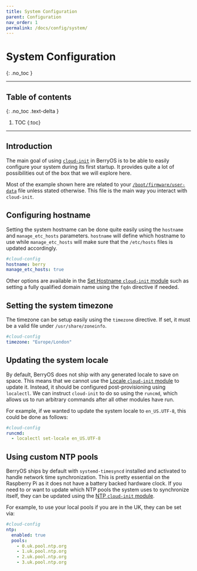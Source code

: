 ```yaml
---
title: System Configuration
parent: Configuration
nav_order: 1
permalink: /docs/config/system/
---
```


# System Configuration
{: .no_toc }

---

## Table of contents
{: .no_toc .text-delta }

1. TOC
{:toc}

---

## Introduction

The main goal of using [`cloud-init`](https://cloud-init.io/) in BerryOS is to be able to easily configure your system during its first startup. It provides quite a lot of possibilities out of the box that we will explore here.

Most of the example shown here are related to your [`/boot/firmware/user-data`](https://github.com/0rax/BerryOS/blob/main/rootfs/boot/firmware/user-data) file unless stated otherwise. This file is the main way you interact with `cloud-init`.

## Configuring hostname

Setting the system hostname can be done quite easily using the `hostname` and `manage_etc_hosts` parameters. `hostname` will define which hostname to use while `manage_etc_hosts` will make sure that the `/etc/hosts` files is updated accordingly.

```yaml
#cloud-config
hostname: berry
manage_etc_hosts: true
```

Other options are available in the [Set Hostname `cloud-init` module](https://cloudinit.readthedocs.io/en/latest/topics/modules.html#set-hostname) such as setting a fully qualified domain name using the `fqdn` directive if needed.

## Setting the system timezone

The timezone can be setup easily using the `timezone` directive. If set, it must be a valid file under `/usr/share/zoneinfo`.

```yaml
#cloud-config
timezone: "Europe/London"
```

## Updating the system locale

By default, BerryOS does not ship with any generated locale to save on space. This means that we cannot use the [Locale `cloud-init` module](https://cloudinit.readthedocs.io/en/latest/topics/modules.html#locale) to update it. Instead, it should be configured post-provisioning using `localectl`. We can instruct `cloud-init` to do so using the `runcmd`, which allows us to run arbitrary commands after all other modules have run.

For example, if we wanted to update the system locale to `en_US.UTF-8`, this could be done as follows:

```yaml
#cloud-config
runcmd:
  - localectl set-locale en_US.UTF-8
```

## Using custom NTP pools

BerryOS ships by default with `systemd-timesyncd` installed and activated to handle network time synchronization. This is pretty essential on the Raspberry Pi as it does not have a battery backed hardware clock. If you need to or want to update which NTP pools the system uses to synchronize itself, they can be updated using the [NTP `cloud-init` module](https://cloudinit.readthedocs.io/en/latest/topics/modules.html#ntp).

For example, to use your local pools if you are in the UK, they can be set via:

```yaml
#cloud-config
ntp:
  enabled: true
  pools:
    - 0.uk.pool.ntp.org
    - 1.uk.pool.ntp.org
    - 2.uk.pool.ntp.org
    - 3.uk.pool.ntp.org
```
